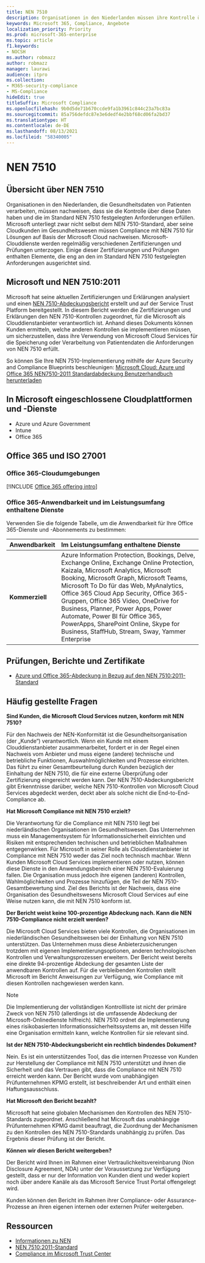 ```yaml
---
title: NEN 7510
description: Organisationen in den Niederlanden müssen ihre Kontrolle über Patientendaten gemäß des NEN 7510-Standards nachweisen.
keywords: Microsoft 365, Compliance, Angebote
localization_priority: Priority
ms.prod: microsoft-365-enterprise
ms.topic: article
f1.keywords:
- NOCSH
ms.author: robmazz
author: robmazz
manager: laurawi
audience: itpro
ms.collection:
- M365-security-compliance
- MS-Compliance
hideEdit: true
titleSuffix: Microsoft Compliance
ms.openlocfilehash: 9b0d5de71b670ccde9fa1b3961c844c23a7bc83a
ms.sourcegitcommit: 85a756defdc87e3e6dedf4e2bbf68cd06fa2bd37
ms.translationtype: HT
ms.contentlocale: de-DE
ms.lasthandoff: 08/13/2021
ms.locfileid: "58340005"
---
```

# <a name="nen-7510"></a>NEN 7510

## <a name="nen-7510-overview"></a>Übersicht über NEN 7510

Organisationen in den Niederlanden, die Gesundheitsdaten von Patienten verarbeiten, müssen nachweisen, dass sie die Kontrolle über diese Daten haben und die im Standard NEN 7510 festgelegten Anforderungen erfüllen. Microsoft unterliegt zwar nicht selbst dem NEN 7510-Standard, aber seine Cloudkunden im Gesundheitswesen müssen Compliance mit NEN 7510 für Lösungen auf Basis der Microsoft Cloud nachweisen. Microsoft-Clouddienste werden regelmäßig verschiedenen Zertifizierungen und Prüfungen unterzogen. Einige dieser Zertifizierungen und Prüfungen enthalten Elemente, die eng an den im Standard NEN 7510 festgelegten Anforderungen ausgerichtet sind.

## <a name="microsoft-and-nen-75102011"></a>Microsoft und NEN 7510:2011

Microsoft hat seine aktuellen Zertifizierungen und Erklärungen analysiert und einen [NEN 7510-Abdeckungsbericht](https://servicetrust.microsoft.com/ViewPage/MSComplianceGuideV3?command=Download&downloadType=Document&downloadId=15d5a5fa-fbb6-4ea6-8126-2a2c684ae789&tab=7027ead0-3d6b-11e9-b9e1-290b1eb4cdeb&docTab=7027ead0-3d6b-11e9-b9e1-290b1eb4cdeb_GRC_Assessment_Reports) erstellt und auf der Service Trust Platform bereitgestellt. In diesem Bericht werden die Zertifizierungen und Erklärungen den NEN 7510-Kontrollen zugeordnet, für die Microsoft als Clouddienstanbieter verantwortlich ist. Anhand dieses Dokuments können Kunden ermitteln, welche anderen Kontrollen sie implementieren müssen, um sicherzustellen, dass ihre Verwendung von Microsoft Cloud Services für die Speicherung oder Verarbeitung von Patientendaten die Anforderungen von NEN 7510 erfüllt.

So können Sie Ihre NEN 7510-Implementierung mithilfe der Azure Security and Compliance Blueprints beschleunigen: [Microsoft Cloud: Azure und Office 365 NEN7510-2011 Standardabdeckung Benutzerhandbuch herunterladen](https://aka.ms/Azure-NEN7510-2011)

## <a name="microsoft-in-scope-cloud-platforms--services"></a>In Microsoft eingeschlossene Cloudplattformen und -Dienste

- Azure und Azure Government
- Intune
- Office 365

## <a name="office-365-and-iso-27001"></a>Office 365 und ISO 27001

### <a name="office-365-cloud-environments"></a>Office 365-Cloudumgebungen

[!INCLUDE [Office 365 offering intro](../includes/o365-offering-introduction.md)]

### <a name="office-365-applicability-and-in-scope-services"></a>Office 365-Anwendbarkeit und im Leistungsumfang enthaltene Dienste

Verwenden Sie die folgende Tabelle, um die Anwendbarkeit für Ihre Office 365-Dienste und -Abonnements zu bestimmen:

| **Anwendbarkeit** | **Im Leistungsumfang enthaltene Dienste** |
|:------------------|:----------------------|
| **Kommerziell** | Azure Information Protection, Bookings, Delve, Exchange Online, Exchange Online Protection, Kaizala, Microsoft Analytics, Microsoft Booking, Microsoft Graph, Microsoft Teams, Microsoft To Do für das Web, MyAnalytics, Office 365 Cloud App Security, Office 365-Gruppen, Office 365 Video, OneDrive for Business, Planner, Power Apps, Power Automate, Power BI für Office 365, PowerApps, SharePoint Online, Skype for Business, StaffHub, Stream, Sway, Yammer Enterprise |

## <a name="audits-reports-and-certificates"></a>Prüfungen, Berichte und Zertifikate

- [Azure und Office 365-Abdeckung in Bezug auf den NEN 7510:2011-Standard](https://servicetrust.microsoft.com/ViewPage/MSComplianceGuideV3?command=Download&downloadType=Document&downloadId=15d5a5fa-fbb6-4ea6-8126-2a2c684ae789&tab=7027ead0-3d6b-11e9-b9e1-290b1eb4cdeb&docTab=7027ead0-3d6b-11e9-b9e1-290b1eb4cdeb_GRC_Assessment_Reports)

## <a name="frequently-asked-questions"></a>Häufig gestellte Fragen

**Sind Kunden, die Microsoft Cloud Services nutzen, konform mit NEN 7510?**

Für den Nachweis der NEN-Konformität ist die Gesundheitsorganisation (der „Kunde“) verantwortlich. Wenn ein Kunde mit einem Clouddienstanbieter zusammenarbeitet, fordert er in der Regel einen Nachweis vom Anbieter und muss eigene (andere) technische und betriebliche Funktionen, Auswahlmöglichkeiten und Prozesse einrichten. Das führt zu einer Gesamtbeurteilung durch Kunden bezüglich der Einhaltung der NEN 7510, die für eine externe Überprüfung oder Zertifizierung eingereicht werden kann. Der NEN 7510-Abdeckungsbericht gibt Erkenntnisse darüber, welche NEN 7510-Kontrollen von Microsoft Cloud Services abgedeckt werden, deckt aber als solche nicht die End-to-End-Compliance ab.

**Hat Microsoft Compliance mit NEN 7510 erzielt?**

Die Verantwortung für die Compliance mit NEN 7510 liegt bei niederländischen Organisationen im Gesundheitswesen. Das Unternehmen muss ein Managementsystem für Informationssicherheit einrichten und Risiken mit entsprechenden technischen und betrieblichen Maßnahmen entgegenwirken. Für Microsoft in seiner Rolle als Clouddienstanbieter ist Compliance mit NEN 7510 weder das Ziel noch technisch machbar. Wenn Kunden Microsoft Cloud Services implementieren oder nutzen, können diese Dienste in den Anwendungsbereich einer NEN 7510-Evaluierung fallen. Die Organisation muss jedoch ihre eigenen (anderen) Kontrollen, Wahlmöglichkeiten und Prozesse hinzufügen, die Teil der NEN 7510-Gesamtbewertung sind. Ziel des Berichts ist der Nachweis, dass eine Organisation des Gesundheitswesens Microsoft Cloud Services auf eine Weise nutzen kann, die mit NEN 7510 konform ist.

**Der Bericht weist keine 100-prozentige Abdeckung nach. Kann die NEN 7510-Compliance nicht erzielt werden?**

Die Microsoft Cloud Services bieten viele Kontrollen, die Organisationen im niederländischen Gesundheitswesen bei der Einhaltung von NEN 7510 unterstützen. Das Unternehmen muss diese Anbieterzusicherungen trotzdem mit eigenen Implementierungsoptionen, anderen technologischen Kontrollen und Verwaltungsprozessen erweitern. Der Bericht weist bereits eine direkte 94-prozentige Abdeckung der gesamten Liste der anwendbaren Kontrollen auf. Für die verbleibenden Kontrollen stellt Microsoft im Bericht Anweisungen zur Verfügung, wie Compliance mit diesen Kontrollen nachgewiesen werden kann.

> [!NOTE]
> Die Implementierung der vollständigen Kontrollliste ist nicht der primäre Zweck von NEN 7510 (allerdings ist die umfassende Abdeckung der Microsoft-Onlinedienste hilfreich). NEN 7510 ordnet die Implementierung eines risikobasierten Informationssicherheitssystems an, mit dessen Hilfe eine Organisation ermitteln kann, welche Kontrollen für sie relevant sind.

**Ist der NEN 7510-Abdeckungsbericht ein rechtlich bindendes Dokument?**

Nein. Es ist ein unterstützendes Tool, das die internen Prozesse von Kunden zur Herstellung der Compliance mit NEN 7510 unterstützt und ihnen die Sicherheit und das Vertrauen gibt, dass die Compliance mit NEN 7510 erreicht werden kann. Der Bericht wurde vom unabhängigen Prüfunternehmen KPMG erstellt, ist beschreibender Art und enthält einen Haftungsausschluss.

**Hat Microsoft den Bericht bezahlt?**

Microsoft hat seine globalen Mechanismen den Kontrollen des NEN 7510-Standards zugeordnet. Anschließend hat Microsoft das unabhängige Prüfunternehmen KPMG damit beauftragt, die Zuordnung der Mechanismen zu den Kontrollen des NEN 7510-Standards unabhängig zu prüfen. Das Ergebnis dieser Prüfung ist der Bericht.

**Können wir diesen Bericht weitergeben?**

Der Bericht wird Ihnen im Rahmen einer Vertraulichkeitsvereinbarung (Non Disclosure Agreement, NDA) unter der Voraussetzung zur Verfügung gestellt, dass er nur der Information von Kunden dient und weder kopiert noch über andere Kanäle als das Microsoft Service Trust Portal offengelegt wird.

Kunden können den Bericht im Rahmen ihrer Compliance- oder Assurance-Prozesse an ihren eigenen internen oder externen Prüfer weitergeben.

## <a name="resources"></a>Ressourcen

- [Informationen zu NEN](https://www.nen.nl/About-NEN.htm)
- [NEN 7510:2011-Standard](https://www.nen.nl/NEN-Shop-2/Standard/NEN-75102011-nl.htm)
- [Compliance im Microsoft Trust Center](https://www.microsoft.com/trust-center/compliance/compliance-overview)
